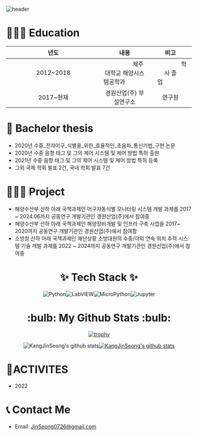 ![header](https://capsule-render.vercel.app/api?type=waving&color=0:a82da8,100:da8f00&height=230&section=header&text=JinSeongKang&fontAlign=70&fontAlignY=40&fontSize=60&fontColor=ffffff&desc=Github%20Profile&descAlign=85&descAlignY=62)

<h1> 👨🏻‍🎓 Education </h1>

|년도|내용|비고|
|:-----:|:-----:|:-----:|
|&nbsp;&nbsp;&nbsp;&nbsp;&nbsp;&nbsp;&nbsp;&nbsp;&nbsp;&nbsp;&nbsp;&nbsp;&nbsp;&nbsp;&nbsp;&nbsp;&nbsp;2012~2018&nbsp;&nbsp;&nbsp;&nbsp;&nbsp;&nbsp;&nbsp;&nbsp;&nbsp;&nbsp;&nbsp;&nbsp;&nbsp;&nbsp;&nbsp;&nbsp;&nbsp;|&nbsp;&nbsp;&nbsp;&nbsp;&nbsp;&nbsp;&nbsp;&nbsp;&nbsp;&nbsp;&nbsp;&nbsp;&nbsp;&nbsp;&nbsp;&nbsp;&nbsp;제주대학교 해양시스템공학과&nbsp;&nbsp;&nbsp;&nbsp;&nbsp;&nbsp;&nbsp;&nbsp;&nbsp;&nbsp;&nbsp;&nbsp;&nbsp;|&nbsp;&nbsp;&nbsp;&nbsp;&nbsp;&nbsp;&nbsp;&nbsp;&nbsp;&nbsp;&nbsp;&nbsp;&nbsp;&nbsp;&nbsp;&nbsp;&nbsp;학사 졸업&nbsp;&nbsp;&nbsp;&nbsp;&nbsp;&nbsp;&nbsp;&nbsp;&nbsp;&nbsp;&nbsp;&nbsp;&nbsp;|
|2017~현재|경원산업(주) 부설연구소|연구원|

<h1> 📑 Bachelor thesis </h1>

* 2020년 수중_전자어구_식별을_위한_효율적인_초음파_통신기법_구현 논문 
* 2020년 수중 음향 태그 및 그의 제어 시스템 및 제어 방법 특허 출원
* 2021년 수중 음향 태그 및 그의 제어 시스템 및 제어 방법 특허 등록
* 그외 국제 학회 발표 2건, 국내 학회 발표 7건


<h1> 💁🏻‍♀️ Project </h1>

* 해양수산부 산하 아래 국책과제인 어구자동식별 모니터링 시스템 개발 과제를 2017 ~ 2024.06까지 공동연구 개발기관인 경원산업(주)에서 참여중
* 해양수산부 산하 아래 국책과제인 해양장비개발 및 인프라 구축 사업을 2017~ 2020까지 공동연구 개발기관인 경원산업(주)에서 참여함
* 소방청 산하 아래 국책과제인 재난상황 소방대원의 수중/야외 연속 위치 추적 시스템 기술 개발 과제를 2022 ~ 2024까지 공동연구 개발기관인 경원산업(주)에서 참여중
 
<div align=center> <h1> ✨ Tech Stack ✨ </h1></div>

<div align="center">
    <img alt="Python" src ="https://img.shields.io/badge/Python-3776AB.svg?&style=for-the-badge&logo=Python&logoColor=white"/><img alt="LabVIEW" src ="https://img.shields.io/badge/LabVIEW-FFDB00.svg?&style=for-the-badge&logo=LabVIEW&logoColor=White"/><img alt="MicroPython"     src="https://img.shields.io/badge/MicroPython-2B2728.svg?&style=for-the-badge&logo=MicroPython&logoColor=white"/><img alt="Jupyter" src ="https://img.shields.io/badge/Jupyter-F37626.svg?&style=for-the-badge&logo=Python&logoColor=white"/> </div>

<div align=center> <h1> :bulb: My Github Stats :bulb: </h1>

[![trophy](https://github-profile-trophy.vercel.app/?username=KangJinSeong)](https://github.com/ryo-ma/github-profile-trophy)

![KangJinSeong's github stats](https://github-readme-stats.vercel.app/api?username=KangJinSeong&show_icons=true)[![KangJinSeong's github stats](https://github-readme-stats.vercel.app/api/top-langs/?username=KangJinSeong&show_icons=true&hide_border=true&title_color=004386&icon_color=004386&layout=compact)](https://github.com/KangJinSeong) </div>
 
<h1>🚀ACTIVITES</h1>

* 2022 

<h1> 📞 Contact Me </h1></div>

* Email: JinSeong0726@gmail.com 
